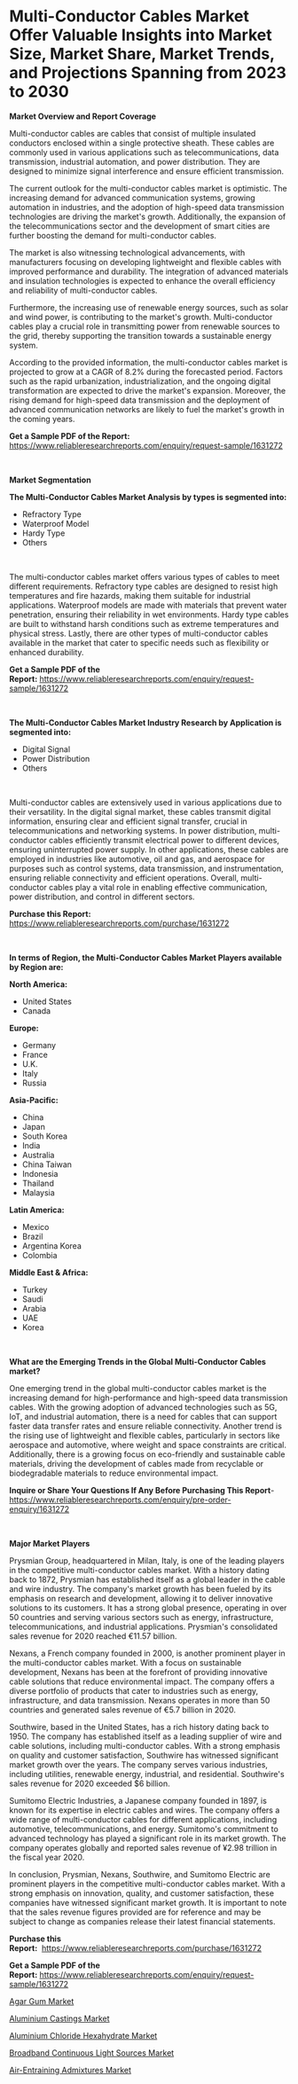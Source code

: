 <p><h1>Multi-Conductor Cables Market Offer Valuable Insights into Market Size, Market Share, Market Trends, and Projections Spanning from 2023 to 2030</h1></p><p><strong>Market Overview and Report Coverage</strong></p>
<p><p>Multi-conductor cables are cables that consist of multiple insulated conductors enclosed within a single protective sheath. These cables are commonly used in various applications such as telecommunications, data transmission, industrial automation, and power distribution. They are designed to minimize signal interference and ensure efficient transmission.</p><p>The current outlook for the multi-conductor cables market is optimistic. The increasing demand for advanced communication systems, growing automation in industries, and the adoption of high-speed data transmission technologies are driving the market's growth. Additionally, the expansion of the telecommunications sector and the development of smart cities are further boosting the demand for multi-conductor cables.</p><p>The market is also witnessing technological advancements, with manufacturers focusing on developing lightweight and flexible cables with improved performance and durability. The integration of advanced materials and insulation technologies is expected to enhance the overall efficiency and reliability of multi-conductor cables.</p><p>Furthermore, the increasing use of renewable energy sources, such as solar and wind power, is contributing to the market's growth. Multi-conductor cables play a crucial role in transmitting power from renewable sources to the grid, thereby supporting the transition towards a sustainable energy system.</p><p>According to the provided information, the multi-conductor cables market is projected to grow at a CAGR of 8.2% during the forecasted period. Factors such as the rapid urbanization, industrialization, and the ongoing digital transformation are expected to drive the market's expansion. Moreover, the rising demand for high-speed data transmission and the deployment of advanced communication networks are likely to fuel the market's growth in the coming years.</p></p>
<p><strong>Get a Sample PDF of the Report:</strong> <a href="https://www.reliableresearchreports.com/enquiry/request-sample/1631272">https://www.reliableresearchreports.com/enquiry/request-sample/1631272</a></p>
<p>&nbsp;</p>
<p><strong>Market Segmentation</strong></p>
<p><strong>The Multi-Conductor Cables Market Analysis by types is segmented into:</strong></p>
<p><ul><li>Refractory Type</li><li>Waterproof Model</li><li>Hardy Type</li><li>Others</li></ul></p>
<p>&nbsp;</p>
<p><p>The multi-conductor cables market offers various types of cables to meet different requirements. Refractory type cables are designed to resist high temperatures and fire hazards, making them suitable for industrial applications. Waterproof models are made with materials that prevent water penetration, ensuring their reliability in wet environments. Hardy type cables are built to withstand harsh conditions such as extreme temperatures and physical stress. Lastly, there are other types of multi-conductor cables available in the market that cater to specific needs such as flexibility or enhanced durability.</p></p>
<p><strong>Get a Sample PDF of the Report:</strong>&nbsp;<a href="https://www.reliableresearchreports.com/enquiry/request-sample/1631272">https://www.reliableresearchreports.com/enquiry/request-sample/1631272</a></p>
<p>&nbsp;</p>
<p><strong>The Multi-Conductor Cables Market Industry Research by Application is segmented into:</strong></p>
<p><ul><li>Digital Signal</li><li>Power Distribution</li><li>Others</li></ul></p>
<p>&nbsp;</p>
<p><p>Multi-conductor cables are extensively used in various applications due to their versatility. In the digital signal market, these cables transmit digital information, ensuring clear and efficient signal transfer, crucial in telecommunications and networking systems. In power distribution, multi-conductor cables efficiently transmit electrical power to different devices, ensuring uninterrupted power supply. In other applications, these cables are employed in industries like automotive, oil and gas, and aerospace for purposes such as control systems, data transmission, and instrumentation, ensuring reliable connectivity and efficient operations. Overall, multi-conductor cables play a vital role in enabling effective communication, power distribution, and control in different sectors.</p></p>
<p><strong>Purchase this Report:</strong>&nbsp; <a href="https://www.reliableresearchreports.com/purchase/1631272">https://www.reliableresearchreports.com/purchase/1631272</a></p>
<p>&nbsp;</p>
<p><strong>In terms of Region, the Multi-Conductor Cables Market Players available by Region are:</strong></p>
<p>
    <p> <strong> North America: </strong>
        <ul>
            <li>United States</li>
            <li>Canada</li>
        </ul>
        </p> 
    <p> <strong> Europe: </strong>
        <ul>
            <li>Germany</li>
            <li>France</li>
            <li>U.K.</li>
            <li>Italy</li>
            <li>Russia</li>
        </ul>
        </p> 
    <p> <strong> Asia-Pacific: </strong>
        <ul>
            <li>China</li>
            <li>Japan</li>
            <li>South Korea</li>
            <li>India</li>
            <li>Australia</li>
            <li>China Taiwan</li>
            <li>Indonesia</li>
            <li>Thailand</li>
            <li>Malaysia</li>
        </ul>
        </p> 
    <p> <strong> Latin America: </strong>
        <ul>
            <li>Mexico</li>
            <li>Brazil</li>
            <li>Argentina Korea</li>
            <li>Colombia</li>
        </ul>
        </p> 
    <p> <strong> Middle East & Africa: </strong>
        <ul>
            <li>Turkey</li>
            <li>Saudi</li>
            <li>Arabia</li>
            <li>UAE</li>
            <li>Korea</li>
        </ul>
    </p>
    </p>
<p>&nbsp;</p>
<p><strong>What are the Emerging Trends in the Global Multi-Conductor Cables market?</strong></p>
<p><p>One emerging trend in the global multi-conductor cables market is the increasing demand for high-performance and high-speed data transmission cables. With the growing adoption of advanced technologies such as 5G, IoT, and industrial automation, there is a need for cables that can support faster data transfer rates and ensure reliable connectivity. Another trend is the rising use of lightweight and flexible cables, particularly in sectors like aerospace and automotive, where weight and space constraints are critical. Additionally, there is a growing focus on eco-friendly and sustainable cable materials, driving the development of cables made from recyclable or biodegradable materials to reduce environmental impact.</p></p>
<p><strong>Inquire or Share Your Questions If Any Before Purchasing This Report</strong>- <a href="https://www.reliableresearchreports.com/enquiry/pre-order-enquiry/1631272">https://www.reliableresearchreports.com/enquiry/pre-order-enquiry/1631272</a></p>
<p>&nbsp;</p>
<p><strong>Major Market Players</strong></p>
<p><p>Prysmian Group, headquartered in Milan, Italy, is one of the leading players in the competitive multi-conductor cables market. With a history dating back to 1872, Prysmian has established itself as a global leader in the cable and wire industry. The company's market growth has been fueled by its emphasis on research and development, allowing it to deliver innovative solutions to its customers. It has a strong global presence, operating in over 50 countries and serving various sectors such as energy, infrastructure, telecommunications, and industrial applications. Prysmian's consolidated sales revenue for 2020 reached €11.57 billion.</p><p>Nexans, a French company founded in 2000, is another prominent player in the multi-conductor cables market. With a focus on sustainable development, Nexans has been at the forefront of providing innovative cable solutions that reduce environmental impact. The company offers a diverse portfolio of products that cater to industries such as energy, infrastructure, and data transmission. Nexans operates in more than 50 countries and generated sales revenue of €5.7 billion in 2020.</p><p>Southwire, based in the United States, has a rich history dating back to 1950. The company has established itself as a leading supplier of wire and cable solutions, including multi-conductor cables. With a strong emphasis on quality and customer satisfaction, Southwire has witnessed significant market growth over the years. The company serves various industries, including utilities, renewable energy, industrial, and residential. Southwire's sales revenue for 2020 exceeded $6 billion.</p><p>Sumitomo Electric Industries, a Japanese company founded in 1897, is known for its expertise in electric cables and wires. The company offers a wide range of multi-conductor cables for different applications, including automotive, telecommunications, and energy. Sumitomo's commitment to advanced technology has played a significant role in its market growth. The company operates globally and reported sales revenue of ¥2.98 trillion in the fiscal year 2020.</p><p>In conclusion, Prysmian, Nexans, Southwire, and Sumitomo Electric are prominent players in the competitive multi-conductor cables market. With a strong emphasis on innovation, quality, and customer satisfaction, these companies have witnessed significant market growth. It is important to note that the sales revenue figures provided are for reference and may be subject to change as companies release their latest financial statements.</p></p>
<p><strong>Purchase this Report:</strong>&nbsp;&nbsp;<a href="https://www.reliableresearchreports.com/purchase/1631272">https://www.reliableresearchreports.com/purchase/1631272</a></p>
<p></p>
<p><strong>Get a Sample PDF of the Report:</strong>&nbsp;<a href="https://www.reliableresearchreports.com/enquiry/request-sample/1631272">https://www.reliableresearchreports.com/enquiry/request-sample/1631272</a></p>
<p><p><a href="https://medium.com/@emerylittle2023/agar-gum-market-insights-into-market-cagr-market-trends-and-growth-strategies-a7fcc0c439a8">Agar Gum Market</a></p><p><a href="https://medium.com/@aliwilldvm/aluminium-castings-market-competitive-analysis-market-trends-and-forecast-to-2030-dda8ab07754d">Aluminium Castings Market</a></p><p><a href="https://medium.com/@joshuahintz2023/decoding-aluminium-chloride-hexahydrate-market-metrics-market-share-trends-and-growth-patterns-39b3d14140e1">Aluminium Chloride Hexahydrate Market</a></p><p><a href="https://github.com/deliacustodio40/Market-Research-Report-List-1/blob/main/broadband-continuous-light-sources-market.md">Broadband Continuous Light Sources Market</a></p><p><a href="https://github.com/scarol104/Market-Research-Report-List-1/blob/main/air-entraining-admixtures-market.md">Air-Entraining Admixtures Market</a></p></p>
